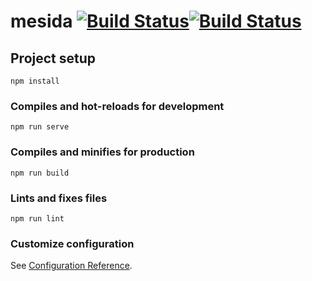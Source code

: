 # mesida [![Build Status](https://travis-ci.org/gurrabergh/jsramverk-frontend.svg?branch=master)](https://travis-ci.org/gurrabergh/jsramverk-frontend)[![Build Status](https://scrutinizer-ci.com/g/gurrabergh/jsramverk-frontend/badges/build.png?b=master)](https://scrutinizer-ci.com/g/gurrabergh/jsramverk-frontend/build-status/master)

## Project setup
```
npm install
```

### Compiles and hot-reloads for development
```
npm run serve
```

### Compiles and minifies for production
```
npm run build
```

### Lints and fixes files
```
npm run lint
```

### Customize configuration
See [Configuration Reference](https://cli.vuejs.org/config/).
